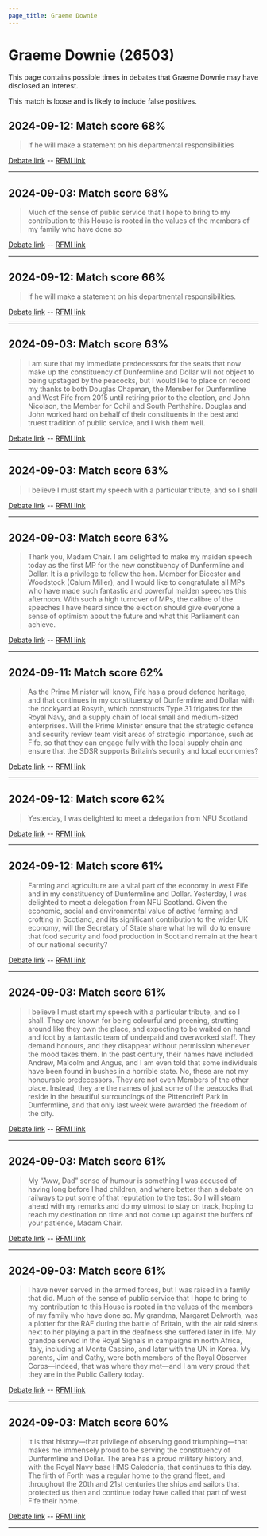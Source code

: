 ```yaml
---
page_title: Graeme Downie
---
```


# Graeme Downie  (26503)

This page contains possible times in debates that Graeme Downie may have disclosed an interest.

This match is loose and is likely to include false positives. 



## 2024-09-12: Match score 68%

>If he will make a statement on his departmental responsibilities

[Debate link](https://www.theyworkforyou.com/debates/?id=2024-09-12b.950.9)  --  [RFMI link](https://www.theyworkforyou.com/mp/26503/register)


---



## 2024-09-03: Match score 68%

>Much of the sense of public service that I hope to bring to my contribution to this House is rooted in the values of the members of my family who have done so

[Debate link](https://www.theyworkforyou.com/debates/?id=2024-09-03c.233.1)  --  [RFMI link](https://www.theyworkforyou.com/mp/26503/register)


---



## 2024-09-12: Match score 66%

>If he will make a statement on his departmental responsibilities.

[Debate link](https://www.theyworkforyou.com/debates/?id=2024-09-12b.950.9)  --  [RFMI link](https://www.theyworkforyou.com/mp/26503/register)


---



## 2024-09-03: Match score 63%

>I am sure that my immediate predecessors for the seats that now make up the constituency of Dunfermline and Dollar will not object to being upstaged by the peacocks, but I would like to place on record my thanks to both Douglas Chapman, the Member for Dunfermline and West Fife from 2015 until retiring prior to the election, and John Nicolson, the Member for Ochil and South Perthshire. Douglas and John worked hard on behalf of their constituents in the best and truest tradition of public service, and I wish them well.

[Debate link](https://www.theyworkforyou.com/debates/?id=2024-09-03c.233.1)  --  [RFMI link](https://www.theyworkforyou.com/mp/26503/register)


---



## 2024-09-03: Match score 63%

>I believe I must start my speech with a particular tribute, and so I shall

[Debate link](https://www.theyworkforyou.com/debates/?id=2024-09-03c.233.1)  --  [RFMI link](https://www.theyworkforyou.com/mp/26503/register)


---



## 2024-09-03: Match score 63%

>Thank you, Madam Chair. I am delighted to make my maiden speech today as the first MP for the new constituency of Dunfermline and Dollar. It is a privilege to follow the hon. Member for Bicester and Woodstock (Calum Miller), and I would like to congratulate all MPs who have made such fantastic and powerful maiden speeches this afternoon. With such a high turnover of MPs, the calibre of the speeches I have heard since the election should give everyone a sense of optimism about the future and what this Parliament can achieve.

[Debate link](https://www.theyworkforyou.com/debates/?id=2024-09-03c.233.1)  --  [RFMI link](https://www.theyworkforyou.com/mp/26503/register)


---



## 2024-09-11: Match score 62%

>As the Prime Minister will know, Fife has a proud defence heritage, and that continues in my constituency of Dunfermline and Dollar with the dockyard at Rosyth, which constructs Type 31 frigates for the Royal Navy, and a supply chain of local small and medium-sized enterprises. Will the Prime Minister ensure that the strategic defence and security review team visit areas of strategic importance, such as Fife, so that they can engage fully with the local supply chain and ensure that the SDSR supports Britain’s security and local economies?

[Debate link](https://www.theyworkforyou.com/debates/?id=2024-09-11b.823.0)  --  [RFMI link](https://www.theyworkforyou.com/mp/26503/register)


---



## 2024-09-12: Match score 62%

>Yesterday, I was delighted to meet a delegation from NFU Scotland

[Debate link](https://www.theyworkforyou.com/debates/?id=2024-09-12b.951.1)  --  [RFMI link](https://www.theyworkforyou.com/mp/26503/register)


---



## 2024-09-12: Match score 61%

>Farming and agriculture are a vital part of the economy in west Fife and in my constituency of Dunfermline and Dollar. Yesterday, I was delighted to meet a delegation from NFU Scotland. Given the economic, social and environmental value of active farming and crofting in Scotland, and its significant contribution to the wider UK economy, will the Secretary of State share what he will do to ensure that food security and food production in Scotland remain at the heart of our national security?

[Debate link](https://www.theyworkforyou.com/debates/?id=2024-09-12b.951.1)  --  [RFMI link](https://www.theyworkforyou.com/mp/26503/register)


---



## 2024-09-03: Match score 61%

>I believe I must start my speech with a particular tribute, and so I shall. They are known for being colourful and preening, strutting around like they own the place, and expecting to be waited on hand and foot by a fantastic team of underpaid and overworked staff. They demand honours, and they disappear without permission whenever the mood takes them. In the past century, their names have included Andrew, Malcolm and Angus, and I am even told that some individuals have been found in bushes in a horrible state. No, these are not my honourable predecessors. They are not even Members of the other place. Instead, they are the names of just some of the peacocks that reside in the beautiful surroundings of the Pittencrieff Park in Dunfermline, and that only last week were awarded the freedom of the city.

[Debate link](https://www.theyworkforyou.com/debates/?id=2024-09-03c.233.1)  --  [RFMI link](https://www.theyworkforyou.com/mp/26503/register)


---



## 2024-09-03: Match score 61%

>My “Aww, Dad” sense of humour is something I was accused of having long before I had children, and where better than a debate on railways to put some of that reputation to the test. So I will steam ahead with my remarks and do my utmost to stay on track, hoping to reach my destination on time and not come up against the buffers of your patience, Madam Chair.

[Debate link](https://www.theyworkforyou.com/debates/?id=2024-09-03c.233.1)  --  [RFMI link](https://www.theyworkforyou.com/mp/26503/register)


---



## 2024-09-03: Match score 61%

>I have never served in the armed forces, but I was raised in a family that did. Much of the sense of public service that I hope to bring to my contribution to this House is rooted in the values of the members of my family who have done so. My grandma, Margaret Delworth, was a plotter for the RAF during the battle of Britain, with the air raid sirens next to her playing a part in the deafness she suffered later in life. My grandpa served in the Royal Signals in campaigns in north Africa, Italy, including at Monte Cassino, and later with the UN in Korea. My parents, Jim and Cathy, were both members of the Royal Observer Corps—indeed, that was where they met—and I am very proud that they are in the Public Gallery today.

[Debate link](https://www.theyworkforyou.com/debates/?id=2024-09-03c.233.1)  --  [RFMI link](https://www.theyworkforyou.com/mp/26503/register)


---



## 2024-09-03: Match score 60%

>It is that history—that privilege of observing good triumphing—that makes me immensely proud to be serving the constituency of Dunfermline and Dollar. The area has a proud military history and, with the Royal Navy base HMS Caledonia, that continues to this day. The firth of Forth was a regular home to the grand fleet, and throughout the 20th and 21st centuries the ships and sailors that protected us then and continue today have called that part of west Fife their home.

[Debate link](https://www.theyworkforyou.com/debates/?id=2024-09-03c.233.1)  --  [RFMI link](https://www.theyworkforyou.com/mp/26503/register)


---


